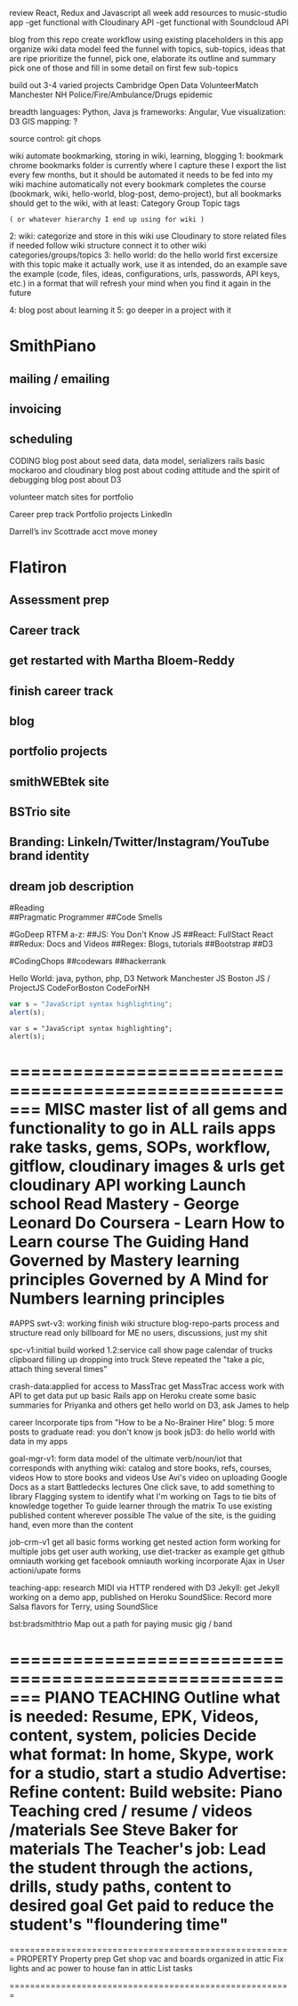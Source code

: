 review React, Redux and Javascript all week
add resources to music-studio app
  -get functional with Cloudinary API
  -get functional with Soundcloud API

blog from this repo
  create workflow using existing placeholders in this app  
  organize wiki data model
    feed the funnel with topics, sub-topics, ideas that are ripe
    prioritize the funnel, pick one, elaborate its outline and summary
    pick one of those and fill in some detail on first few sub-topics

build out 3-4 varied projects 
  Cambridge Open Data
  VolunteerMatch
  Manchester NH Police/Fire/Ambulance/Drugs epidemic


breadth
  languages:      Python, Java
  js frameworks:  Angular, Vue
  visualization:  D3
  GIS mapping:    ?

  source control:  git chops


wiki
  automate bookmarking, storing in wiki, learning, blogging
  1: bookmark 
    chrome bookmarks folder is currently where I capture these
    I export the list every few months, but it should be automated
    it needs to be fed into my wiki machine automatically
    not every bookmark completes the course (bookmark, wiki, hello-world, blog-post, demo-project), but all bookmarks should get to the wiki, with at least:
    Category
    Group
    Topic
    tags

    ( or whatever hierarchy I end up using for wiki )


  2: wiki: 
    categorize and store in this wiki
    use Cloudinary to store related files if needed
    follow wiki structure
    connect it to other wiki categories/groups/topics 
  3: hello world: 
    do the hello world first excersize with this topic
    make it actually work, use it as intended, do an example
    save the example (code, files, ideas, configurations, urls, passwords, API keys, etc.) in a format that will refresh your mind when you find it again in the future

  4: blog post about learning it
  5: go deeper in a project with it

 

# SmithPiano
 
  ## mailing / emailing
  ## invoicing
  ## scheduling
 
CODING
blog post about seed data, data model, serializers rails basic mockaroo and cloudinary
blog post about coding attitude and the spirit of debugging
blog post about D3

volunteer match sites for portfolio 

Career prep track
Portfolio projects
LinkedIn

Darrell’s inv
Scottrade acct move money
 

# Flatiron
  ## Assessment prep
  ## Career track
  ## get restarted with Martha Bloem-Reddy
  ## finish career track
  ## blog
  ## portfolio projects
  ## smithWEBtek site
  ## BSTrio site
  ## Branding: LinkeIn/Twitter/Instagram/YouTube brand identity
  ## dream job description
 
#Reading  
  ##Pragmatic Programmer
  ##Code Smells

#GoDeep RTFM a-z: 
  ##JS:     You Don't Know JS
  ##React:  FullStact React
  ##Redux:  Docs and Videos
  ##Regex:  Blogs, tutorials
  ##Bootstrap
  ##D3

#CodingChops
  ##codewars
  ##hackerrank
    

Hello World:
    java, python, php, D3
       Network
    Manchester JS
    Boston JS / ProjectJS
    CodeForBoston
    CodeForNH
 

```javascript
var s = "JavaScript syntax highlighting";
alert(s);
```

```
var s = "JavaScript syntax highlighting";
alert(s);
```

 

=======================================================
MISC
master list of all gems and functionality to go in ALL rails apps
    rake tasks, gems, SOPs, workflow, gitflow, cloudinary images & urls
    get cloudinary API working
    Launch school
        Read Mastery - George Leonard
    Do Coursera - Learn How to Learn course
    The Guiding Hand
    Governed by Mastery learning principles
    Governed by A Mind for Numbers learning principles
=======================================================
#APPS
swt-v3: working
    finish wiki structure
    blog-repo-parts process and structure
    read only billboard for ME no users, discussions, just my shit
 
spc-v1:initial build worked
    1.2:service call show page
        calendar of trucks
        clipboard filling up
        dropping into truck
    Steve repeated the "take a pic, attach thing several times"

crash-data:applied for access to MassTrac
    get MassTrac access
    work with API to get data
    put up basic Rails app on Heroku
    create some basic summaries for Priyanka and others
    get hello world on D3, ask James to help
 
career
    Incorporate tips from "How to be a No-Brainer Hire"
    blog: 5 more posts to graduate
    read:    you don't know js book
    jsD3:    do hello world with data in my apps

goal-mgr-v1:     form data model of the ultimate verb/noun/iot that corresponds with anything
    wiki: catalog and store books, refs, courses, videos
            How to store books and videos
                    Use Avi's video on uploading Google Docs as a start
                            Battledecks lectures
            One click save, to add something to library
            Flagging system to identify what I'm working on
            Tags to tie bits of knowledge together
                    To guide learner through the matrix
                    To use existing published content wherever possible
                    The value of the site, is the guiding hand, even more than the content

job-crm-v1
    get all basic forms working
    get nested action form working for multiple jobs
    get user auth working, use diet-tracker as example
    get github omniauth working
    get facebook omniauth working
    incorporate Ajax in User actioni/upate forms

teaching-app:
    research MIDI via HTTP rendered with D3
    Jekyll:    get Jekyll working on a demo app, published on Heroku 
    SoundSlice:     Record more Salsa flavors for Terry, using SoundSlice

bst:bradsmithtrio
    Map out a path for paying music gig  / band

=======================================================
PIANO TEACHING
    Outline what is needed: Resume, EPK, Videos, content, system, policies
    Decide what format:  In home, Skype, work for a studio, start a studio
    Advertise: 
    Refine content:
    Build website:
    Piano Teaching cred / resume / videos /materials
    See Steve Baker for materials
    The Teacher's job:
            Lead the student through the actions, drills, study paths, content to desired goal
            Get paid to reduce the student's "floundering time"
=======================================================
=======================================================
PROPERTY
Property prep    Get shop vac and boards organized in attic
    Fix lights and ac power to house fan in attic
    List tasks

=======================================================
 